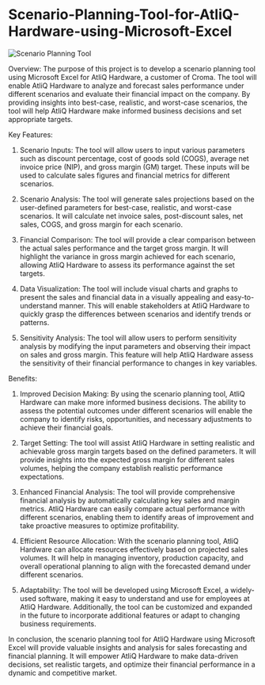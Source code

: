 # Scenario-Planning-Tool-for-AtliQ-Hardware-using-Microsoft-Excel

![Scenario Planning Tool]("https://github.com/Abhinavan1639/Scenario-Planning-Tool-for-AtliQ-Hardware-using-Microsoft-Excel/blob/main/Scenario_planning_tool_for_AtliQ_Hardware.jpg")

Overview:
The purpose of this project is to develop a scenario planning tool using Microsoft Excel for AtliQ Hardware, a customer of Croma. The tool will enable AtliQ Hardware to analyze and forecast sales performance under different scenarios and evaluate their financial impact on the company. By providing insights into best-case, realistic, and worst-case scenarios, the tool will help AtliQ Hardware make informed business decisions and set appropriate targets.

Key Features:

1. Scenario Inputs: The tool will allow users to input various parameters such as discount percentage, cost of goods sold (COGS), average net invoice price (NIP), and gross margin (GM) target. These inputs will be used to calculate sales figures and financial metrics for different scenarios.

2. Scenario Analysis: The tool will generate sales projections based on the user-defined parameters for best-case, realistic, and worst-case scenarios. It will calculate net invoice sales, post-discount sales, net sales, COGS, and gross margin for each scenario.

3. Financial Comparison: The tool will provide a clear comparison between the actual sales performance and the target gross margin. It will highlight the variance in gross margin achieved for each scenario, allowing AtliQ Hardware to assess its performance against the set targets.

4. Data Visualization: The tool will include visual charts and graphs to present the sales and financial data in a visually appealing and easy-to-understand manner. This will enable stakeholders at AtliQ Hardware to quickly grasp the differences between scenarios and identify trends or patterns.

5. Sensitivity Analysis: The tool will allow users to perform sensitivity analysis by modifying the input parameters and observing their impact on sales and gross margin. This feature will help AtliQ Hardware assess the sensitivity of their financial performance to changes in key variables.

Benefits:

1. Improved Decision Making: By using the scenario planning tool, AtliQ Hardware can make more informed business decisions. The ability to assess the potential outcomes under different scenarios will enable the company to identify risks, opportunities, and necessary adjustments to achieve their financial goals.

2. Target Setting: The tool will assist AtliQ Hardware in setting realistic and achievable gross margin targets based on the defined parameters. It will provide insights into the expected gross margin for different sales volumes, helping the company establish realistic performance expectations.

3. Enhanced Financial Analysis: The tool will provide comprehensive financial analysis by automatically calculating key sales and margin metrics. AtliQ Hardware can easily compare actual performance with different scenarios, enabling them to identify areas of improvement and take proactive measures to optimize profitability.

4. Efficient Resource Allocation: With the scenario planning tool, AtliQ Hardware can allocate resources effectively based on projected sales volumes. It will help in managing inventory, production capacity, and overall operational planning to align with the forecasted demand under different scenarios.

5. Adaptability: The tool will be developed using Microsoft Excel, a widely-used software, making it easy to understand and use for employees at AtliQ Hardware. Additionally, the tool can be customized and expanded in the future to incorporate additional features or adapt to changing business requirements.

In conclusion, the scenario planning tool for AtliQ Hardware using Microsoft Excel will provide valuable insights and analysis for sales forecasting and financial planning. It will empower AtliQ Hardware to make data-driven decisions, set realistic targets, and optimize their financial performance in a dynamic and competitive market.




